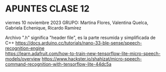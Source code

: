 # APUNTES CLASE 12

viernes 10 noviembre 2023
GRUPO: Martina Flores, Valentina Quelca, Gabriela Echenique, Ricardo Ramírez

Archivo ".h" significa "header file", es la parte resumida y simplificada de C++
https://docs.arduino.cc/tutorials/nano-33-ble-sense/speech-recognition-engine         
https://learn.adafruit.com/how-to-train-new-tensorflow-lite-micro-speech-models/overview
https://www.hackster.io/shahizat/micro-speech-command-recognition-with-tensorflow-lite-44dc5a
